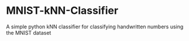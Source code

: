 # MNIST-kNN-Classifier
A simple python kNN classifier for classifying handwritten numbers using the MNIST dataset
